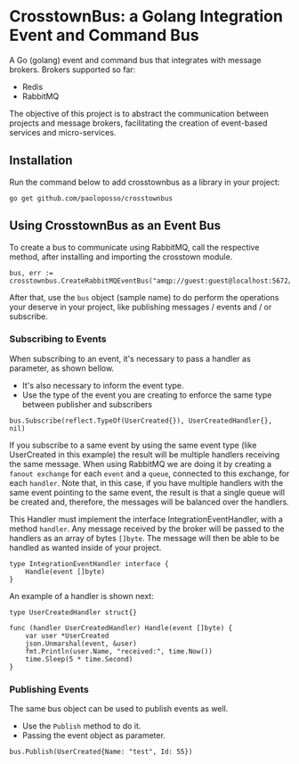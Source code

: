 # CrosstownBus: a Golang Integration Event and Command Bus

A Go (golang) event and command bus that integrates with message brokers.
Brokers supported so far:
* Redis
* RabbitMQ

The objective of this project is to abstract the communication between projects and message brokers, facilitating the creation of event-based services and micro-services.

## Installation
Run the command below to add crosstownbus as a library in your project:

```shell
go get github.com/paoloposso/crosstownbus
```

## Using CrosstownBus as an Event Bus

To create a bus to communicate using RabbitMQ, call the respective method, after installing and importing the crosstown module.

```shell
bus, err := crosstownbus.CreateRabbitMQEventBus("amqp://guest:guest@localhost:5672/")
```

After that, use the `bus` object (sample name) to do perform the operations your deserve in your project, like publishing messages / events and / or subscribe.

### Subscribing to Events

When subscribing to an event, it's necessary to pass a handler as parameter, as shown bellow. 
* It's also necessary to inform the event type. 
* Use the type of the event you are creating to enforce the same type between publisher and subscribers 

```shell
bus.Subscribe(reflect.TypeOf(UserCreated{}), UserCreatedHandler{}, nil)
```

If you subscribe to a same event by using the same event type (like UserCreated in this example) the result will be multiple handlers receiving the same message.
When using RabbitMQ we are doing it by creating a `fanout exchange` for each `event` and a `queue`, connected to this exchange, for each `handler`. Note that, in this case, if you have multiple handlers with the same event pointing to the same event, the result is that a single queue will be created and, therefore, the messages will be balanced over the handlers.

This Handler must implement the interface IntegrationEventHandler, with a method `handler`.
Any message received by the broker will be passed to the handlers as an array of bytes `[]byte`.
The message will then be able to be handled as wanted inside of your project.
```shell
type IntegrationEventHandler interface {
	Handle(event []byte)
}
```

An example of a handler is shown next:
```shell
type UserCreatedHandler struct{}

func (handler UserCreatedHandler) Handle(event []byte) {
	var user *UserCreated
	json.Unmarshal(event, &user)
	fmt.Println(user.Name, "received:", time.Now())
	time.Sleep(5 * time.Second)
}
```

### Publishing Events
The same bus object can be used to publish events as well. 
* Use the `Publish` method to do it.
* Passing the event object as parameter.

```shell
bus.Publish(UserCreated{Name: "test", Id: 55})
```